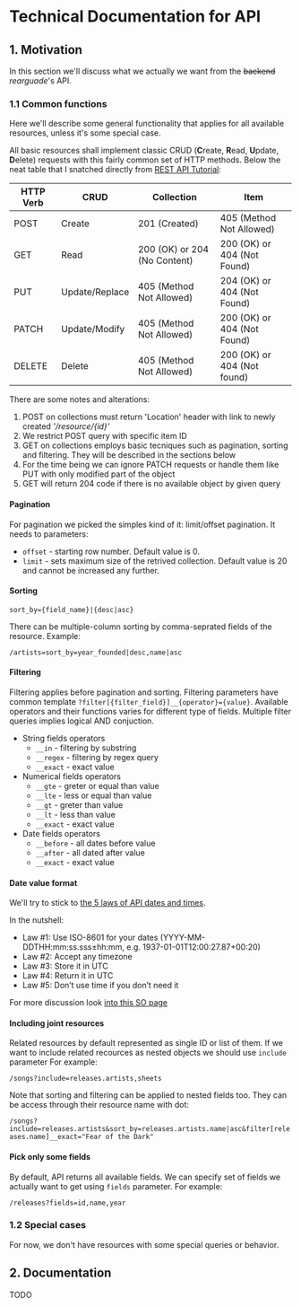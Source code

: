 # Technical Documentation for API

## 1. Motivation

In this section we'll discuss what we actually we want from the ~~backend~~ *rearguade*'s API.

### 1.1 Common functions

Here we'll describe some general functionality that applies for all available resources, unless
it's some special case.

All basic resources shall implement classic CRUD (**C**reate, **R**ead, **U**pdate, **D**elete)
requests with this fairly common set of HTTP methods. Below the neat table that I snatched directly
from [REST API Tutorial](restapitutorial.com):

| HTTP Verb | CRUD           | Collection                   | Item                        |
|-----------|----------------|------------------------------|-----------------------------|
| POST      | Create         | 201 (Created)                | 405 (Method Not Allowed)    |
| GET       | Read           | 200 (OK) or 204 (No Content) | 200 (OK) or 404 (Not Found) |
| PUT       | Update/Replace | 405 (Method Not Allowed)     | 204 (OK) or 404 (Not Found) |
| PATCH     | Update/Modify  | 405 (Method Not Allowed)     | 200 (OK) or 404 (Not Found) |
| DELETE    | Delete         | 405 (Method Not Allowed)     | 200 (OK) or 404 (Not found) |

There are some notes and alterations:

1. POST on collections must return 'Location' header with link to newly created *'/resource/{id}'*
2. We restrict POST query with specific item ID
3. GET on collections employs basic tecniques such as pagination, sorting and filtering. They will
be described in the sections below
4. For the time being we can ignore PATCH requests or handle them like PUT with only modified part
of the object
5. GET will return 204 code if there is no available object by given query

#### Pagination

For pagination we picked the simples kind of it: limit/offset pagination. It needs to parameters:

- `offset` - starting row number. Default value is 0.
- `limit` - sets maximum size of the retrived collection. Default value is 20 and cannot be
increased any further.
  
#### Sorting

`sort_by={field_name}|{desc|asc}`

There can be multiple-column sorting by comma-seprated fields of the resource. Example:

`/artists=sort_by=year_founded|desc,name|asc`

#### Filtering

Filtering applies before pagination and sorting. Filtering parameters have common template 
`?filter[{filter_field}]__{operator}={value}`. Available operators and their functions varies for
different type of fields. Multiple filter queries implies logical AND conjuction.

- String fields operators
  - `__in` - filtering by substring
  - `__regex` - filtering by regex query
  - `__exact` - exact value
- Numerical fields operators
  - `__gte` - greter or equal than value
  - `__lte` - less or equal than value
  - `__gt` - greter than value
  - `__lt` - less than value
  - `__exact` - exact value
- Date fields operators
  - `__before` - all dates before value
  - `__after` - all dated after value
  - `__exact` - exact value

#### Date value format

We'll try to stick to
[the 5 laws of API dates and times](http://apiux.com/2013/03/20/5-laws-api-dates-and-times/).

In the nutshell:

- Law #1: Use ISO-8601 for your dates (YYYY-MM-DDTHH:mm:ss.sss±hh:mm,
e.g. 1937-01-01T12:00:27.87+00:20)
- Law #2: Accept any timezone
- Law #3: Store it in UTC
- Law #4: Return it in UTC
- Law #5: Don’t use time if you don’t need it

For more discussion look [into this SO page](https://stackoverflow.com/questions/9581692/recommended-date-format-for-rest-get-api)

#### Including joint resources

Related resources by default represented as single ID or list of them. If we want to include related
recources as nested objects we should use `include` parameter For example:

`/songs?include=releases.artists,sheets`

Note that sorting and filtering can be applied to nested fields too. They can be access through
their resource name with dot:

`/songs?include=releases.artists&sort_by=releases.artists.name|asc&filter[releases.name]__exact="Fear of the Dark"`

#### Pick only some fields

By default, API returns all available fields. We can specify set of fields we actually want to get
using `fields` parameter. For example:

`/releases?fields=id,name,year`

### 1.2 Special cases

For now, we don't have resources with some special queries or behavior.

## 2. Documentation

TODO
